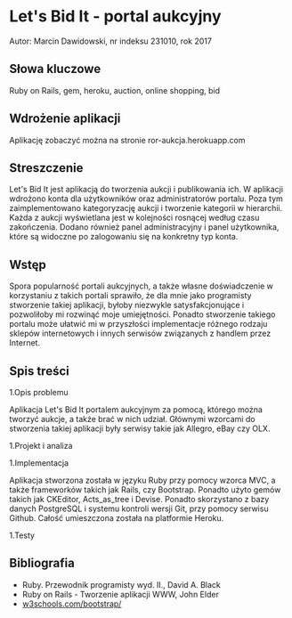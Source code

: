 # Let's Bid It - portal aukcyjny

Autor: Marcin Dawidowski, nr indeksu 231010, rok 2017

## Słowa kluczowe

Ruby on Rails, gem, heroku, auction, online shopping, bid

## Wdrożenie aplikacji

Aplikację zobaczyć można na stronie ror-aukcja.herokuapp.com

## Streszczenie

Let's Bid It jest aplikacją do tworzenia aukcji i publikowania ich. W aplikacji wdrożono konta dla użytkowników oraz administratorów portalu. Poza tym zaimplementowano kategoryzację aukcji i tworzenie kategorii w hierarchii. Każda z aukcji wyświetlana jest w kolejności rosnącej według czasu zakończenia. Dodano również panel administracyjny i panel użytkownika, które są widoczne po zalogowaniu się na konkretny typ konta.

## Wstęp

Spora popularność portali aukcyjnych, a także własne doświadczenie w korzystaniu z takich portali sprawiło, że dla mnie jako programisty stworzenie takiej aplikacji, byłoby niezwykle satysfakcjonujące i pozwoliłoby mi rozwinąć moje umiejętności. Ponadto stworzenie takiego portalu może ułatwić mi w przyszłości implementacje różnego rodzaju sklepów internetowych i innych serwisów związanych z handlem przez Internet.

## Spis treści

 1.Opis problemu
 
 Aplikacja Let's Bid It portalem aukcyjnym za pomocą, którego można tworzyć aukcje, a także brać w nich udział. Głównymi wzorcami do stworzenia takiej aplikacji były serwisy takie jak Allegro, eBay czy OLX.

 1.Projekt i analiza

 1.Implementacja

 Aplikacja stworzona została w języku Ruby przy pomocy wzorca MVC, a także frameworków takich jak Rails, czy Bootstrap. Ponadto użyto gemów takich jak CKEditor, Acts_as_tree i Devise. Ponadto skorzystano z bazy danych PostgreSQL i systemu kontroli wersji Git, przy pomocy serwisu Github. Całość umieszczona została na platformie Heroku.

 1.Testy

## Bibliografia

- Ruby. Przewodnik programisty wyd. II., David A. Black
- Ruby on Rails - Tworzenie aplikacji WWW, John Elder
- [w3schools.com/bootstrap/](https://www.w3schools.com/bootstrap/)
